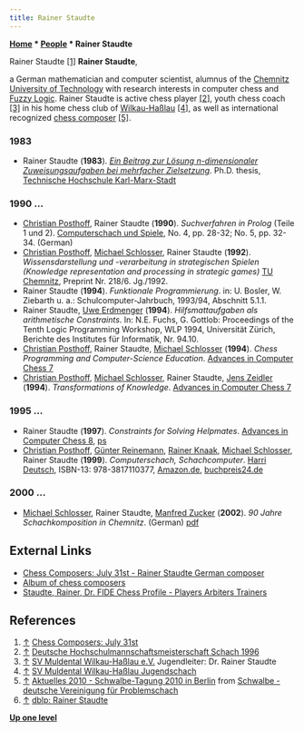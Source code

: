 ```yaml
---
title: Rainer Staudte
---
```

**[Home](Home "Home") \* [People](People "People") \* Rainer Staudte**



 [](http://chesscomposers.blogspot.com/2012/07/july-31st.html) Rainer Staudte <a id="cite-note-1" href="#cite-ref-1">[1]</a> 
**Rainer Staudte**,  

a German mathematician and computer scientist, alumnus of the [Chemnitz University of Technology](Chemnitz_University_of_Technology "Chemnitz University of Technology") with research interests in computer chess and [Fuzzy Logic](https://en.wikipedia.org/wiki/Fuzzy_logic). Rainer Staudte is active chess player <a id="cite-note-2" href="#cite-ref-2">[2]</a>, youth chess coach <a id="cite-note-3" href="#cite-ref-3">[3]</a> in his home chess club of [Wilkau-Haßlau](https://en.wikipedia.org/wiki/Wilkau-Ha%C3%9Flau) <a id="cite-note-4" href="#cite-ref-4">[4]</a>, as well as international recognized [chess composer](Chess_Problems,_Compositions_and_Studies "Chess Problems, Compositions and Studies") <a id="cite-note-5" href="#cite-ref-5">[5]</a>. 



### 1983


* Rainer Staudte (**1983**). *[Ein Beitrag zur Lösung n-dimensionaler Zuweisungsaufgaben bei mehrfacher Zielsetzung](https://www.tib.eu/de/suchen/id/TIBKAT%3A017592054/Ein-Beitrag-zur-L%C3%B6sung-n-dimensionaler-Zuweisungsaufgaben/)*. Ph.D. thesis, [Technische Hochschule Karl-Marx-Stadt](Chemnitz_University_of_Technology "Chemnitz University of Technology")


### 1990 ...


* [Christian Posthoff](Christian_Posthoff "Christian Posthoff"), Rainer Staudte (**1990**). *Suchverfahren in Prolog* (Teile 1 und 2). [Computerschach und Spiele](Computerschach_und_Spiele "Computerschach und Spiele"), No. 4, pp. 28-32; No. 5, pp. 32-34. (German)
* [Christian Posthoff](Christian_Posthoff "Christian Posthoff"), [Michael Schlosser](Michael_Schlosser "Michael Schlosser"), Rainer Staudte (**1992**). *Wissensdarstellung und -verarbeitung in strategischen Spielen (Knowledge representation and processing in strategic games)* [TU Chemnitz](Chemnitz_University_of_Technology "Chemnitz University of Technology"), Preprint Nr. 218/6. Jg./1992.
* Rainer Staudte (**1994**). *Funktionale Programmierung*. in: U. Bosler, W. Ziebarth u. a.: Schulcomputer-Jahrbuch, 1993/94, Abschnitt 5.1.1.
* Rainer Staudte, [Uwe Erdmenger](http://www.gtug.de/Steckbriefe/Erdmenger.htm) (**1994**). *Hilfsmattaufgaben als arithmetische Constraints*. In: N.E. Fuchs, G. Gottlob: Proceedings of the Tenth Logic Programming Workshop, WLP 1994, Universität Zürich, Berichte des Institutes für Informatik, Nr. 94.10.
* [Christian Posthoff](Christian_Posthoff "Christian Posthoff"), Rainer Staudte, [Michael Schlosser](Michael_Schlosser "Michael Schlosser") (**1994**). *Chess Programming and Computer-Science Education*. [Advances in Computer Chess 7](Advances_in_Computer_Chess_7 "Advances in Computer Chess 7")
* [Christian Posthoff](Christian_Posthoff "Christian Posthoff"), [Michael Schlosser](Michael_Schlosser "Michael Schlosser"), Rainer Staudte, [Jens Zeidler](Jens_Zeidler "Jens Zeidler") (**1994**). *Transformations of Knowledge*. [Advances in Computer Chess 7](Advances_in_Computer_Chess_7 "Advances in Computer Chess 7")


### 1995 ...


* Rainer Staudte (**1997**). *Constraints for Solving Helpmates*. [Advances in Computer Chess 8](Advances_in_Computer_Chess_8 "Advances in Computer Chess 8"), [ps](http://www.tu-chemnitz.de/informatik/KI/publikationen/chess.ps)
* [Christian Posthoff](Christian_Posthoff "Christian Posthoff"), [Günter Reinemann](G%C3%BCnter_Reinemann "Günter Reinemann"), [Rainer Knaak](https://en.wikipedia.org/wiki/Rainer_Knaak), [Michael Schlosser](Michael_Schlosser "Michael Schlosser"), Rainer Staudte (**1999**). *Computerschach, Schachcomputer*. [Harri Deutsch](http://de.wikipedia.org/wiki/Verlag_Harri_Deutsch), ISBN-13: 978-3817110377, [Amazon.de](http://www.amazon.de/Computerschach-Schachcomputer-Christian-Posthoff/dp/3817110375), [buchpreis24.de](http://www.buchpreis24.de/isbn/9783817110377)


### 2000 ...


* [Michael Schlosser](Michael_Schlosser "Michael Schlosser"), Rainer Staudte, [Manfred Zucker](http://de.wikipedia.org/wiki/Manfred_Zucker) (**2002**). *90 Jahre Schachkomposition in Chemnitz*. (German) [pdf](http://chemchess.de/Home/Geschichte/150_Problemschach.pdf)


## External Links


* [Chess Composers: July 31st - Rainer Staudte German composer](http://chesscomposers.blogspot.de/2012/07/july-31st.html)
* [Album of chess composers](http://www.goja.sk/photoalbum.htm)
* [Staudte, Rainer, Dr. FIDE Chess Profile - Players Arbiters Trainers](https://ratings.fide.com/card.phtml?event=4664272)


## References


1. <a id="cite-ref-1" href="#cite-note-1">↑</a> [Chess Composers: July 31st](http://chesscomposers.blogspot.com/2012/07/july-31st.html)
2. <a id="cite-ref-2" href="#cite-note-2">↑</a> [Deutsche Hochschulmannschaftsmeisterschaft Schach 1996](http://www.tu-chemnitz.de/usg/schach/Archiv/DHMM96/dhmm96.html)
3. <a id="cite-ref-3" href="#cite-note-3">↑</a> [SV Muldental Wilkau-Haßlau e.V.](http://www.svm-wilkau-hasslau.de/sportarten/schach.htm) Jugendleiter: Dr. Rainer Staudte
4. <a id="cite-ref-4" href="#cite-note-4">↑</a> [SV Muldental Wilkau-Haßlau Jugendschach](http://www.svm-jugendschach.de/index2.html)
5. <a id="cite-ref-5" href="#cite-note-5">↑</a> [Aktuelles 2010 - Schwalbe-Tagung 2010 in Berlin](http://www.dieschwalbe.de/aktuelles20101010.htm) from [Schwalbe - deutsche Vereinigung für Problemschach](http://www.dieschwalbe.de/)
6. <a id="cite-ref-6" href="#cite-note-6">↑</a> [dblp: Rainer Staudte](http://dblp.uni-trier.de/pers/hd/s/Staudte:Rainer)

**[Up one level](People "People")**







 
